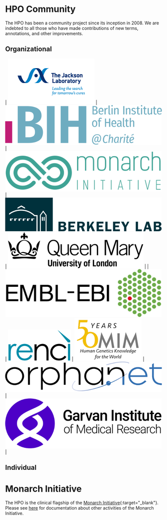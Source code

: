 # HPO Community

The HPO has been a community project since its inception in 2008. We are indebted to all those who have made contributions of new terms, annotations, and other improvements.

## Organizational

| ![JAX Logo](../img/jax_logo.png) | ![BIH Logo](../img/bih-logo.svg) | ![Monarch Logo](../img/monarch-logo.png) | ![Berkeley Logo](../img/berkeley-logo.svg) | ![QM Logo](../img/qm-logo-black.svg) |
| ![EMBL Logo](../img/EMBL_EBI_Logo_black.svg) | ![RENCI Logo](../img/renci-logo.png) | ![OMIM Logo](../img/omim-logo.jpg) | ![Orphanet Logo](../img/orphanet-logo.png) | ![GIMR Logo](../img/gimr-logo.png) |

## Individual
# Monarch Initiative

The HPO is the clinical flagship of the [Monarch Initiative](https://monarchinitiative.org/){:target="_blank"}. Please see [here](https://monarch-initiative.github.io/monarch-documentation/) for documentation about other activities of the Monarch Initiative.